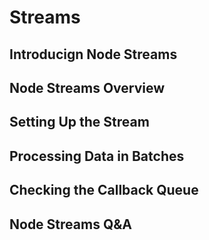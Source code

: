 # Streams

## Introducign Node Streams

## Node Streams Overview

## Setting Up the Stream

## Processing Data in Batches

## Checking the Callback Queue

## Node Streams Q&A
